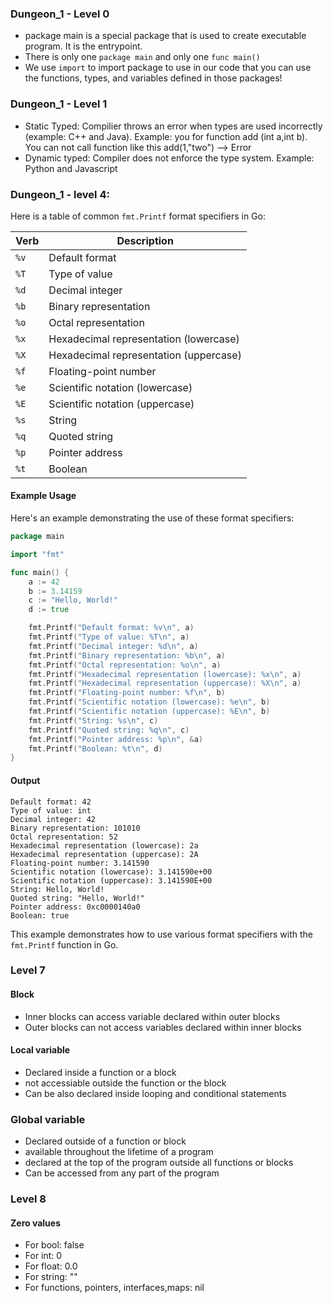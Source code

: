 ### Dungeon_1 - Level 0
- package main is a special package that is used to create executable program.  It is the entrypoint.
- There is only one `package main` and only one `func main()`
- We use `import` to import package to use in our code that you can use the functions, types, and variables defined in those packages!

### Dungeon_1 - Level 1
- Static Typed: Compilier throws an error when types are used incorrectly (example: C++ and Java).
Example: you for function add (int a,int b). You can not call function like this add(1,"two") --> Error
- Dynamic typed: Compiler does not enforce the type system. Example: Python and Javascript

### Dungeon_1 - level 4:
Here is a table of common `fmt.Printf` format specifiers in Go:

| Verb  | Description |
|-------|-------------|
| `%v`  | Default format |
| `%T`  | Type of value |
| `%d`  | Decimal integer |
| `%b`  | Binary representation |
| `%o`  | Octal representation |
| `%x`  | Hexadecimal representation (lowercase) |
| `%X`  | Hexadecimal representation (uppercase) |
| `%f`  | Floating-point number |
| `%e`  | Scientific notation (lowercase) |
| `%E`  | Scientific notation (uppercase) |
| `%s`  | String |
| `%q`  | Quoted string |
| `%p`  | Pointer address |
| `%t`  | Boolean |

#### Example Usage
Here's an example demonstrating the use of these format specifiers:

```go
package main

import "fmt"

func main() {
    a := 42
    b := 3.14159
    c := "Hello, World!"
    d := true

    fmt.Printf("Default format: %v\n", a)
    fmt.Printf("Type of value: %T\n", a)
    fmt.Printf("Decimal integer: %d\n", a)
    fmt.Printf("Binary representation: %b\n", a)
    fmt.Printf("Octal representation: %o\n", a)
    fmt.Printf("Hexadecimal representation (lowercase): %x\n", a)
    fmt.Printf("Hexadecimal representation (uppercase): %X\n", a)
    fmt.Printf("Floating-point number: %f\n", b)
    fmt.Printf("Scientific notation (lowercase): %e\n", b)
    fmt.Printf("Scientific notation (uppercase): %E\n", b)
    fmt.Printf("String: %s\n", c)
    fmt.Printf("Quoted string: %q\n", c)
    fmt.Printf("Pointer address: %p\n", &a)
    fmt.Printf("Boolean: %t\n", d)
}
```

#### Output
```
Default format: 42
Type of value: int
Decimal integer: 42
Binary representation: 101010
Octal representation: 52
Hexadecimal representation (lowercase): 2a
Hexadecimal representation (uppercase): 2A
Floating-point number: 3.141590
Scientific notation (lowercase): 3.141590e+00
Scientific notation (uppercase): 3.141590E+00
String: Hello, World!
Quoted string: "Hello, World!"
Pointer address: 0xc0000140a0
Boolean: true
```

This example demonstrates how to use various format specifiers with the `fmt.Printf` function in Go.

### Level 7
#### Block
- Inner blocks can access variable declared within outer blocks
- Outer blocks can not access variables declared within inner blocks
#### Local variable
- Declared inside a function or a block
- not accessiable outside the function or the block
- Can be also declared inside looping and conditional statements
### Global variable
- Declared outside of a function or block
- available throughout the lifetime of a program
- declared at the top of the program outside all functions or blocks
- Can be accessed from any part of the program

### Level 8
#### Zero values
- For bool: false
- For int: 0
- For float: 0.0
- For string: ""
- For functions, pointers, interfaces,maps: nil